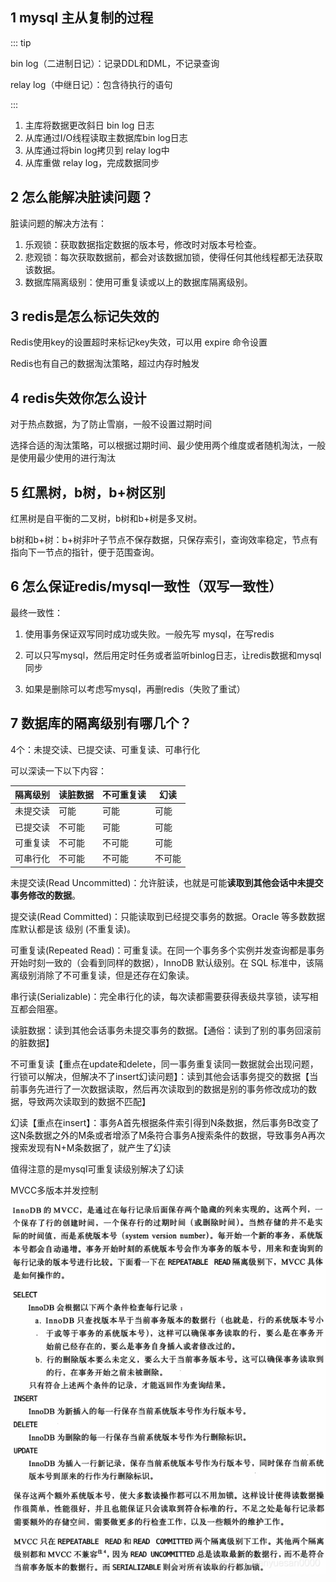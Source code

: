 ## 1 mysql 主从复制的过程

::: tip

bin log（二进制日记）：记录DDL和DML，不记录查询

relay log（中继日记）：包含待执行的语句

:::

1. 主库将数据更改斜日 bin log 日志
2. 从库通过I/O线程读取主数据库bin log日志
3. 从库通过将bin log拷贝到 relay log中
4. 从库重做 relay log，完成数据同步

## 2 怎么能解决脏读问题？

脏读问题的解决方法有：

1. 乐观锁：获取数据指定数据的版本号，修改时对版本号检查。
2. 悲观锁：每次获取数据前，都会对该数据加锁，使得任何其他线程都无法获取该数据。
3. 数据库隔离级别：使用可重复读或以上的数据库隔离级别。

## 3 redis是怎么标记失效的

Redis使用key的设置超时来标记key失效，可以用 expire 命令设置

Redis也有自己的数据淘汰策略，超过内存时触发

## 4 redis失效你怎么设计

对于热点数据，为了防止雪崩，一般不设置过期时间

选择合适的淘汰策略，可以根据过期时间、最少使用两个维度或者随机淘汰，一般是使用最少使用的进行淘汰

## 5 红黑树，b树，b+树区别

红黑树是自平衡的二叉树，b树和b+树是多叉树。

b树和b+树：b+树非叶子节点不保存数据，只保存索引，查询效率稳定，节点有指向下一节点的指针，便于范围查询。

## 6 怎么保证redis/mysql一致性（双写一致性）
最终一致性：

1. 使用事务保证双写同时成功或失败。一般先写 mysql，在写redis

2. 可以只写mysql，然后用定时任务或者监听binlog日志，让redis数据和mysql同步
3. 如果是删除可以考虑写mysql，再删redis（失败了重试）


## 7 数据库的隔离级别有哪几个？

4个：未提交读、已提交读、可重复读、可串行化

可以深读一下以下内容：

| 隔离级别 | 读脏数据 | 不可重复读 | 幻读   |
| -------- | -------- | ---------- | ------ |
| 未提交读 | 可能     | 可能       | 可能   |
| 已提交读 | 不可能   | 可能       | 可能   |
| 可重复读 | 不可能   | 不可能     | 可能   |
| 可串行化 | 不可能   | 不可能     | 不可能 |

未提交读(Read Uncommitted)：允许脏读，也就是可能**读取到其他会话中未提交事务修改的数据**。 

提交读(Read Committed)：只能读取到已经提交事务的数据。Oracle 等多数数据库默认都是该 级别 (不重复读)。 

可重复读(Repeated Read)：可重复读。在同一个事务多个实例并发查询都是事务开始时刻一致的（会看到同样的数据），InnoDB 默认级别。在 SQL 标准中，该隔离级别消除了不可重复读，但是还存在幻象读。 

串行读(Serializable)：完全串行化的读，每次读都需要获得表级共享锁，读写相互都会阻塞。



读脏数据：读到其他会话事务未提交事务的数据。【通俗：读到了别的事务回滚前的脏数据】

不可重复读【重点在update和delete，同一事务重复读同一数据就会出现问题，行锁可以解决，但解决不了insert幻读问题】：读到其他会话事务提交的数据【当前事务先进行了一次数据读取，然后再次读取到的数据是别的事务修改成功的数据，导致两次读取到的数据不匹配】

幻读【重点在insert】：事务A首先根据条件索引得到N条数据，然后事务B改变了这N条数据之外的M条或者增添了M条符合事务A搜索条件的数据，导致事务A再次搜索发现有N+M条数据了，就产生了幻读



值得注意的是mysql可重复读级别解决了幻读

MVCC多版本并发控制 

![image-20230226203443303](./assets/image-20230226203443303.png)